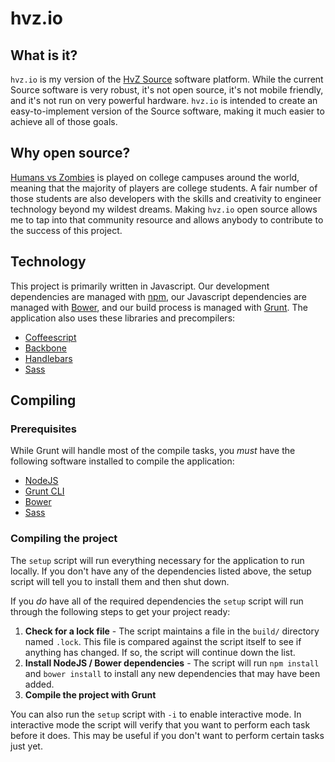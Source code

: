 # hvz.io

## What is it?

`hvz.io` is my version of the [HvZ Source](http://hvzsource.com) software platform. While the current Source software is very robust, it's not open source, it's not mobile friendly, and it's not run on very powerful hardware. `hvz.io` is intended to create an easy-to-implement version of the Source software, making it much easier to achieve all of those goals.

## Why open source?

[Humans vs Zombies](http://humansvszombies.org) is played on college campuses around the world, meaning that the majority of players are college students. A fair number of those students are also developers with the skills and creativity to engineer technology beyond my wildest dreams. Making `hvz.io` open source allows me to tap into that community resource and allows anybody to contribute to the success of this project.

## Technology

This project is primarily written in Javascript. Our development dependencies are managed with [npm](http://nodejs.org), our Javascript dependencies are managed with [Bower](http://bower.io/), and our build process is managed with [Grunt](http://gruntjs.com). The application also uses these libraries and precompilers:

* [Coffeescript](http://coffeescript.org)
* [Backbone](http://backbonejs.org)
* [Handlebars](http://handlebarsjs.com)
* [Sass](http://sass-lang.com)

## Compiling

### Prerequisites

While Grunt will handle most of the compile tasks, you *must* have the following software installed to compile the application:

* [NodeJS](http://nodejs.org)
* [Grunt CLI](http://gruntjs.com)
* [Bower](http://bower.io)
* [Sass](http://sass-lang.com)

### Compiling the project

The `setup` script will run everything necessary for the application to run locally. If you don't have any of the dependencies listed above, the setup script will tell you to install them and then shut down.

If you *do* have all of the required dependencies the `setup` script will run through the following steps to get your project ready:

1. **Check for a lock file** - The script maintains a file in the `build/` directory named `.lock`. This file is compared against the script itself to see if anything has changed. If so, the script will continue down the list.
1. **Install NodeJS / Bower dependencies** - The script will run `npm install` and `bower install` to install any new dependencies that may have been added.
1. **Compile the project with Grunt**

You can also run the `setup` script with `-i` to enable interactive mode. In interactive mode the script will verify that you want to perform each task before it does. This may be useful if you don't want to perform certain tasks just yet.